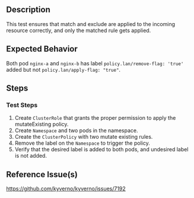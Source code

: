 ## Description

This test ensures that match and exclude are applied to the incoming resource correctly, and only the matched rule gets applied.

## Expected Behavior

Both pod `nginx-a` and `nginx-b` has label `policy.lan/remove-flag: 'true'` added but not `policy.lan/apply-flag: "true"`.

## Steps

### Test Steps

1. Create `ClusterRole` that grants the proper permission to apply the mutateExisting policy.
2. Create `Namespace` and two pods in the namespace.
3. Create the `ClusterPolicy` with two mutate existing rules.
4. Remove the label on the `Namespace` to trigger the policy.
5. Verify that the desired label is added to both pods, and undesired label is not added.

## Reference Issue(s)

https://github.com/kyverno/kyverno/issues/7192
